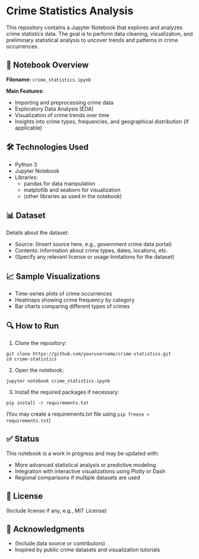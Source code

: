 # Crime Statistics Analysis

This repository contains a Jupyter Notebook that explores and analyzes crime statistics data. The goal is to perform data cleaning, visualization, and preliminary statistical analysis to uncover trends and patterns in crime occurrences.

## 📘 Notebook Overview

**Filename:** `crime_statistics.ipynb`

**Main Features:**
- Importing and preprocessing crime data
- Exploratory Data Analysis (EDA)
- Visualization of crime trends over time
- Insights into crime types, frequencies, and geographical distribution (if applicable)

## 🛠 Technologies Used

- Python 3
- Jupyter Notebook
- Libraries:
  - pandas for data manipulation
  - matplotlib and seaborn for visualization
  - (other libraries as used in the notebook)

## 📊 Dataset

Details about the dataset:
- Source: (Insert source here, e.g., government crime data portal)
- Contents: Information about crime types, dates, locations, etc.
- (Specify any relevant license or usage limitations for the dataset)

## 📈 Sample Visualizations

- Time-series plots of crime occurrences
- Heatmaps showing crime frequency by category
- Bar charts comparing different types of crimes

## 🔍 How to Run

1. Clone the repository:
```
git clone https://github.com/yourusername/crime-statistics.git
cd crime-statistics
```

2. Open the notebook:
```
jupyter notebook crime_statistics.ipynb
```

3. Install the required packages if necessary:
```
pip install -r requirements.txt
```
(You may create a requirements.txt file using `pip freeze > requirements.txt`)

## ✅ Status

This notebook is a work in progress and may be updated with:
- More advanced statistical analysis or predictive modeling
- Integration with interactive visualizations using Plotly or Dash
- Regional comparisons if multiple datasets are used

## 📄 License

(Include license if any, e.g., MIT License)

## 🙌 Acknowledgments

- (Include data source or contributors)
- Inspired by public crime datasets and visualization tutorials
